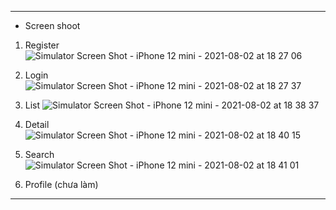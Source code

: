 ---------------------
- Screen shoot

1. Register
![Simulator Screen Shot - iPhone 12 mini - 2021-08-02 at 18 27 06](https://user-images.githubusercontent.com/44959277/127857557-21670b72-c34a-4f0c-b44a-65b7e7d65b48.png)

2. Login
![Simulator Screen Shot - iPhone 12 mini - 2021-08-02 at 18 27 37](https://user-images.githubusercontent.com/44959277/127857580-c6f5d70d-c3d1-411c-96fd-2ffe420606ec.png)


3. List
![Simulator Screen Shot - iPhone 12 mini - 2021-08-02 at 18 38 37](https://user-images.githubusercontent.com/44959277/127857638-1fab56cb-a38f-4205-87be-98c82129a561.png)

4. Detail
![Simulator Screen Shot - iPhone 12 mini - 2021-08-02 at 18 40 15](https://user-images.githubusercontent.com/44959277/127857704-d7c1194d-5fbe-4730-b9a9-b77633b1701b.png)

5. Search
![Simulator Screen Shot - iPhone 12 mini - 2021-08-02 at 18 41 01](https://user-images.githubusercontent.com/44959277/127857729-60caf7c7-a67b-4a2f-919c-d5f3dab2c6b4.png)

6. Profile (chưa làm)




______________________
